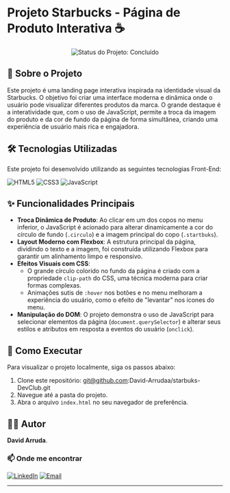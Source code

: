 # Projeto Starbucks - Página de Produto Interativa ☕

<p align="center">
  <img src="https://img.shields.io/badge/Status-Concluído-brightgreen?style=for-the-badge" alt="Status do Projeto: Concluído"/>
</p>

## 📖 Sobre o Projeto

Este projeto é uma landing page interativa inspirada na identidade visual da Starbucks. O objetivo foi criar uma interface moderna e dinâmica onde o usuário pode visualizar diferentes produtos da marca. O grande destaque é a interatividade que, com o uso de JavaScript, permite a troca da imagem do produto e da cor de fundo da página de forma simultânea, criando uma experiência de usuário mais rica e engajadora.

## 🛠️ Tecnologias Utilizadas

Este projeto foi desenvolvido utilizando as seguintes tecnologias Front-End:

<p align="left">
  <img src="https://img.shields.io/badge/HTML5-E34F26?style=for-the-badge&logo=html5&logoColor=white" alt="HTML5"/>
  <img src="https://img.shields.io/badge/CSS3-1572B6?style=for-the-badge&logo=css3&logoColor=white" alt="CSS3"/>
  <img src="https://img.shields.io/badge/JavaScript-F7DF1E?style=for-the-badge&logo=javascript&logoColor=black" alt="JavaScript"/>
</p>

## ✨ Funcionalidades Principais

-   **Troca Dinâmica de Produto**: Ao clicar em um dos copos no menu inferior, o JavaScript é acionado para alterar dinamicamente a cor do círculo de fundo (`.circulo`) e a imagem principal do copo (`.startbuks`).
-   **Layout Moderno com Flexbox**: A estrutura principal da página, dividindo o texto e a imagem, foi construída utilizando Flexbox para garantir um alinhamento limpo e responsivo.
-   **Efeitos Visuais com CSS**:
    -   O grande círculo colorido no fundo da página é criado com a propriedade `clip-path` do CSS, uma técnica moderna para criar formas complexas.
    -   Animações sutis de `:hover` nos botões e no menu melhoram a experiência do usuário, como o efeito de "levantar" nos ícones do menu.
-   **Manipulação do DOM**: O projeto demonstra o uso de JavaScript para selecionar elementos da página (`document.querySelector`) e alterar seus estilos e atributos em resposta a eventos do usuário (`onclick`).

## 🚀 Como Executar

Para visualizar o projeto localmente, siga os passos abaixo:

1.  Clone este repositório: git@github.com:David-Arrudaa/starbuks-DevClub.git
2.  Navegue até a pasta do projeto.
3.  Abra o arquivo `index.html` no seu navegador de preferência.

## 👨‍💻 Autor

**David Arruda**.

### 📫 Onde me encontrar

[![LinkedIn](https://img.shields.io/badge/LinkedIn-0A66C2?style=for-the-badge&logo=linkedin&logoColor=white)](https://www.linkedin.com/in/david-viniciusarruda/)
[![Email](https://img.shields.io/badge/Gmail-D14836?style=for-the-badge&logo=gmail&logoColor=white)](mailto:david.viniciusarruda@gmail.com)

---
